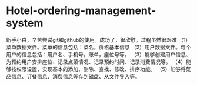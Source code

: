 # Hotel-ordering-management-system
新手小白，辛苦尝试git和github的使用。成功了，很欣慰。过程虽然很艰难
（1）菜单数据文件。菜单的信息包括：菜名，价格基本信息
（2）用户数据文件。每个用户的信息包括：用户名、手机号，账单，座位号等。
（3）能够创建用户信息、为预约用户安排座位、记录点菜情况、记录预约时间、记录消费情况等。
（4）能够按权限设置，实现基本的添加、删除、查找、修改、排序功能。
（5）能够将菜品信息、订餐信息、消费信息等存到磁盘、从文件导入等。
